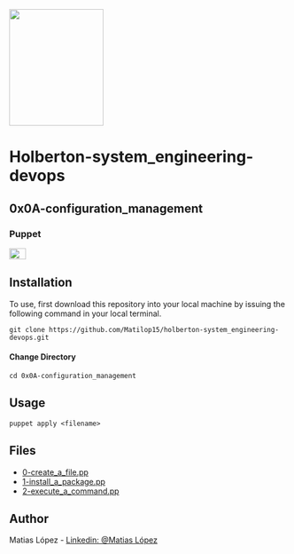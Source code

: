 <img src="https://blog.holbertonschool.com/wp-content/uploads/2020/04/unnamed-2.png" width="170" height="210">

# Holberton-system_engineering-devops

## 0x0A-configuration_management

### Puppet
<img src="https://www.ochobitshacenunbyte.com/wp-content/uploads/2016/10/Puppet-image-mini.jpg" width="30" height="20">

## Installation
To use, first download  this repository into your local machine by issuing the following command in your local terminal. 
```
git clone https://github.com/Matilop15/holberton-system_engineering-devops.git
```

#### Change Directory
```
cd 0x0A-configuration_management
```
## Usage
```
puppet apply <filename>
```

## Files
- [0-create_a_file.pp](https://github.com/Matilop15/holberton-system_engineering-devops/blob/master/0x0A-configuration_management/0-create_a_file.pp)
- [1-install_a_package.pp](https://github.com/Matilop15/holberton-system_engineering-devops/blob/master/0x0A-configuration_management/1-install_a_package.pp)
- [2-execute_a_command.pp](https://github.com/Matilop15/holberton-system_engineering-devops/blob/master/0x0A-configuration_management/2-execute_a_command.pp)

## Author
Matias López - [Linkedin: @Matias López](https://uy.linkedin.com/in/matias-l%C3%B3pez-777796194?trk=people-guest_people_search-card)

